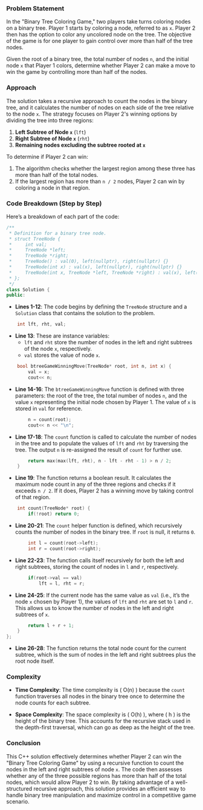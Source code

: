 
### Problem Statement
In the "Binary Tree Coloring Game," two players take turns coloring nodes on a binary tree. Player 1 starts by coloring a node, referred to as `x`. Player 2 then has the option to color any uncolored node on the tree. The objective of the game is for one player to gain control over more than half of the tree nodes.

Given the root of a binary tree, the total number of nodes `n`, and the initial node `x` that Player 1 colors, determine whether Player 2 can make a move to win the game by controlling more than half of the nodes.

### Approach
The solution takes a recursive approach to count the nodes in the binary tree, and it calculates the number of nodes on each side of the tree relative to the node `x`. The strategy focuses on Player 2's winning options by dividing the tree into three regions:
1. **Left Subtree of Node `x`** (`lft`)
2. **Right Subtree of Node `x`** (`rht`)
3. **Remaining nodes excluding the subtree rooted at `x`**

To determine if Player 2 can win:
1. The algorithm checks whether the largest region among these three has more than half of the total nodes.
2. If the largest region has more than `n / 2` nodes, Player 2 can win by coloring a node in that region.

### Code Breakdown (Step by Step)

Here’s a breakdown of each part of the code:

```cpp
/**
 * Definition for a binary tree node.
 * struct TreeNode {
 *     int val;
 *     TreeNode *left;
 *     TreeNode *right;
 *     TreeNode() : val(0), left(nullptr), right(nullptr) {}
 *     TreeNode(int x) : val(x), left(nullptr), right(nullptr) {}
 *     TreeNode(int x, TreeNode *left, TreeNode *right) : val(x), left(left), right(right) {}
 * };
 */
class Solution {
public:
```
- **Lines 1-12**: The code begins by defining the `TreeNode` structure and a `Solution` class that contains the solution to the problem.

```cpp
    int lft, rht, val;
```
- **Line 13**: These are instance variables:
  - `lft` and `rht` store the number of nodes in the left and right subtrees of the node `x`, respectively.
  - `val` stores the value of node `x`.

```cpp
    bool btreeGameWinningMove(TreeNode* root, int n, int x) {
        val = x;
        cout<< n;
```
- **Line 14-16**: The `btreeGameWinningMove` function is defined with three parameters: the root of the tree, the total number of nodes `n`, and the value `x` representing the initial node chosen by Player 1. The value of `x` is stored in `val` for reference.

```cpp
        n = count(root);
        cout<< n << "\n";
```
- **Line 17-18**: The `count` function is called to calculate the number of nodes in the tree and to populate the values of `lft` and `rht` by traversing the tree. The output `n` is re-assigned the result of `count` for further use.

```cpp
        return max(max(lft, rht), n - lft - rht - 1) > n / 2;
    }
```
- **Line 19**: The function returns a boolean result. It calculates the maximum node count in any of the three regions and checks if it exceeds `n / 2`. If it does, Player 2 has a winning move by taking control of that region.

```cpp
    int count(TreeNode* root) {
        if(!root) return 0;
```
- **Line 20-21**: The `count` helper function is defined, which recursively counts the number of nodes in the binary tree. If `root` is null, it returns `0`.

```cpp
        int l = count(root->left);
        int r = count(root->right);
```
- **Line 22-23**: The function calls itself recursively for both the left and right subtrees, storing the count of nodes in `l` and `r`, respectively.

```cpp
        if(root->val == val)
            lft = l, rht = r;
```
- **Line 24-25**: If the current node has the same value as `val` (i.e., it’s the node `x` chosen by Player 1), the values of `lft` and `rht` are set to `l` and `r`. This allows us to know the number of nodes in the left and right subtrees of `x`.

```cpp
        return l + r + 1;
    }
};
```
- **Line 26-28**: The function returns the total node count for the current subtree, which is the sum of nodes in the left and right subtrees plus the root node itself.

### Complexity
- **Time Complexity**: The time complexity is \( O(n) \) because the `count` function traverses all nodes in the binary tree once to determine the node counts for each subtree.
  
- **Space Complexity**: The space complexity is \( O(h) \), where \( h \) is the height of the binary tree. This accounts for the recursive stack used in the depth-first traversal, which can go as deep as the height of the tree.

### Conclusion
This C++ solution effectively determines whether Player 2 can win the "Binary Tree Coloring Game" by using a recursive function to count the nodes in the left and right subtrees of node `x`. The code then assesses whether any of the three possible regions has more than half of the total nodes, which would allow Player 2 to win. By taking advantage of a well-structured recursive approach, this solution provides an efficient way to handle binary tree manipulation and maximize control in a competitive game scenario.
